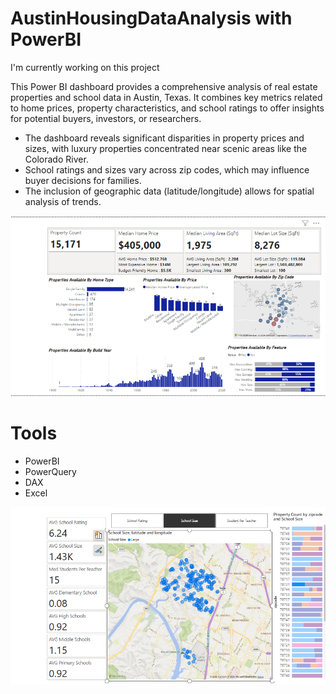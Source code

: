# AustinHousingDataAnalysis with PowerBI
I'm currently working on this project

This Power BI dashboard provides a comprehensive analysis of real estate properties and school data in Austin, Texas. It combines key metrics related to home prices, property characteristics, and school ratings to offer insights for potential buyers, investors, or researchers.


- The dashboard reveals significant disparities in property prices and sizes, with luxury properties concentrated near scenic areas like the Colorado River.
- School ratings and sizes vary across zip codes, which may influence buyer decisions for families.
- The inclusion of geographic data (latitude/longitude) allows for spatial analysis of trends.

![](https://github.com/mona-baharlou/AustinHousingDataAnalysis/blob/main/aus1.PNG)


# Tools
 - PowerBI
 - PowerQuery
 - DAX
 - Excel

![](https://github.com/mona-baharlou/AustinHousingDataAnalysis/blob/main/aus3.PNG)
